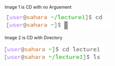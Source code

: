 Image 1 is CD with no Arguement

![Image](cdNoArg.png)

Image 2 is CD with Directory<br>

![Image](cdDirectory.png)

